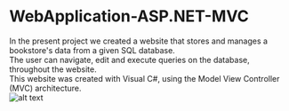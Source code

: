 # WebApplication-ASP.NET-MVC

In the present project we created a website that stores and manages a bookstore's data from a given SQL database.  
The user can navigate, edit and execute queries on the database, throughout the website.  
This website was created with Visual C#, using the Model View Controller (MVC) architecture.  
![alt text](http://url/to/img.png)

